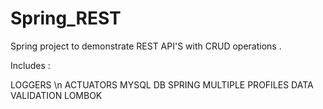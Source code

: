 # Spring_REST

Spring project to demonstrate REST API'S with CRUD operations .

Includes :

LOGGERS \n
ACTUATORS 
MYSQL DB 
SPRING MULTIPLE PROFILES
DATA VALIDATION
LOMBOK
